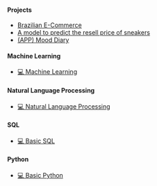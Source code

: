 
#### Projects
* [Brazilian E-Commerce](https://github.com/hyuuunn/Project/tree/main/1_project)
* [A model to predict the resell price of sneakers](https://github.com/hyuuunn/Project/tree/main/2_project)
* [(APP) Mood Diary](https://github.com/hyuuunn/Project/tree/main/0_project)

#### Machine Learning
* [💻 Machine Learning](https://github.com/hyuuunn/AI)

#### Natural Language Processing
* [💻 Natural Language Processing](https://github.com/hyuuunn/Natural-Language-Processing)
 
#### SQL
* [💻 Basic SQL](https://github.com/hyuuunn/SQL)
 
#### Python
* [💻 Basic Python](https://github.com/hyuuunn/Python)


<!---
hyuuunn/hyuuunn is a ✨ special ✨ repository because its `README.md` (this file) appears on your GitHub profile.
You can click the Preview link to take a look at your changes.

<a href="https://github.com/corazzon/finance-data-analysis"><img src="https://cdn.inflearn.com/public/courses/326383/cover/4c038b06-8afa-4ae8-b14a-5ed22cfabce0/326383-eng.png" width=242></a>
<a href="http://bit.ly/inflearn-kaggle-survey-2020" style="float:left"><img src="https://cdn.inflearn.com/public/courses/326366/cover/972de19c-79c3-4f2f-a4d4-472f301127f9" width=242></a>
<a href="https://github.com/corazzon/cracking-the-pandas-cheat-sheet" style="float:left"><img src="https://cdn.inflearn.com/public/courses/324030/course_cover/159651c0-3994-463b-8ece-be3b4c52709c/pandas_bje.png" width=242></a>
<a href="https://bit.ly/inflearn-nlp-tutorial" style="float:left"><img src="https://cdn.inflearn.com/wp-content/uploads/review_analysis.jpg" width=242></a>
<a href="https://programmers.co.kr/learn/courses/21"><img src="https://s3.ap-northeast-2.amazonaws.com/grepp-cloudfront/programmers_imgs/learn/thumb-course-datascience.jpg" width=242></a>

Here are some ideas to get you started:

- 👋 Hi, I’m @hyuuunn
- 👀 I’m interested in ...
- 🔭 I’m currently working on ...
- 🌱 I’m currently learning ...
- 💞️👯 I’m looking to collaborate on ...
- 🤔 I’m looking for help with ...
- 📫 How to reach me ...00
- 💬 Ask me about ...
- 😄 Pronouns: ...
- ⚡ Fun fact: ...
📋📊📚📑💻⚡️🐍📈🌤🌦🌱
--->
